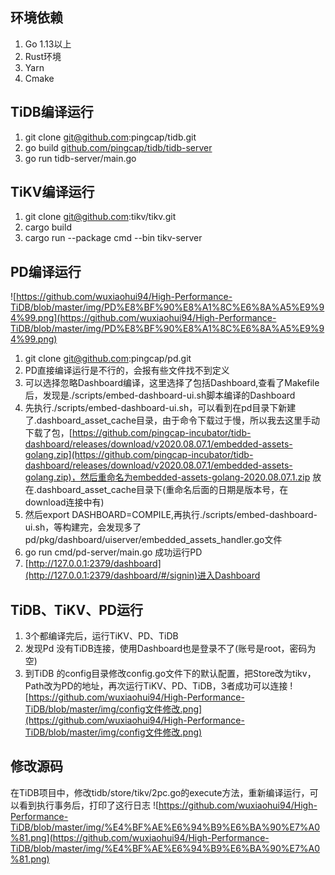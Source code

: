 ## 环境依赖

1. Go 1.13以上
2. Rust环境
3. Yarn
4. Cmake


## TiDB编译运行

1. git clone [git@github.com](mailto:git@github.com):pingcap/tidb.git
2. go build [github.com/pingcap/tidb/tidb-server](http://github.com/pingcap/tidb/tidb-server)
3. go run tidb-server/main.go

## TiKV编译运行

1. git clone [git@github.com](mailto:git@github.com):tikv/tikv.git
2. cargo build
3. cargo run --package cmd --bin tikv-server

## PD编译运行
![https://github.com/wuxiaohui94/High-Performance-TiDB/blob/master/img/PD%E8%BF%90%E8%A1%8C%E6%8A%A5%E9%94%99.png](https://github.com/wuxiaohui94/High-Performance-TiDB/blob/master/img/PD%E8%BF%90%E8%A1%8C%E6%8A%A5%E9%94%99.png)

1. git clone [git@github.com](mailto:git@github.com):pingcap/pd.git
2. PD直接编译运行是不行的，会报有些文件找不到定义
3. 可以选择忽略Dashboard编译，这里选择了包括Dashboard,查看了Makefile后，发现是./scripts/embed-dashboard-ui.sh脚本编译的Dashboard
4. 先执行./scripts/embed-dashboard-ui.sh，可以看到在pd目录下新建了.dashboard_asset_cache目录，由于命令下载过于慢，所以我去这里手动下载了包，[https://github.com/pingcap-incubator/tidb-dashboard/releases/download/v2020.08.07.1/embedded-assets-golang.zip](https://github.com/pingcap-incubator/tidb-dashboard/releases/download/v2020.08.07.1/embedded-assets-golang.zip)，然后重命名为embedded-assets-golang-2020.08.07.1.zip 放在.dashboard_asset_cache目录下(重命名后面的日期是版本号，在download连接中有) 
5. 然后export DASHBOARD=COMPILE,再执行./scripts/embed-dashboard-ui.sh，等构建完，会发现多了pd/pkg/dashboard/uiserver/embedded_assets_handler.go文件
6. go run cmd/pd-server/main.go 成功运行PD
7. [http://127.0.0.1:2379/dashboard](http://127.0.0.1:2379/dashboard/#/signin)进入Dashboard

## TiDB、TiKV、PD运行

1. 3个都编译完后，运行TiKV、PD、TiDB
2. 发现Pd 没有TiDB连接，使用Dashboard也是登录不了(账号是root，密码为空)
3. 到TiDB 的config目录修改config.go文件下的默认配置，把Store改为tikv，Path改为PD的地址，再次运行TiKV、PD、TiDB，3者成功可以连接
![https://github.com/wuxiaohui94/High-Performance-TiDB/blob/master/img/config文件修改.png](https://github.com/wuxiaohui94/High-Performance-TiDB/blob/master/img/config文件修改.png)

## 修改源码

在TiDB项目中，修改tidb/store/tikv/2pc.go的execute方法，重新编译运行，可以看到执行事务后，打印了这行日志
![https://github.com/wuxiaohui94/High-Performance-TiDB/blob/master/img/%E4%BF%AE%E6%94%B9%E6%BA%90%E7%A0%81.png](https://github.com/wuxiaohui94/High-Performance-TiDB/blob/master/img/%E4%BF%AE%E6%94%B9%E6%BA%90%E7%A0%81.png)